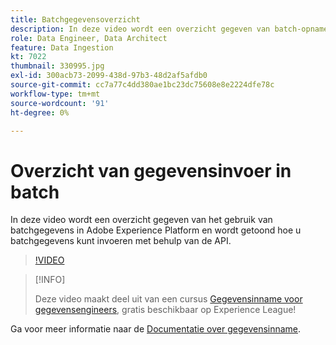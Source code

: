 ```yaml
---
title: Batchgegevensoverzicht
description: In deze video wordt een overzicht gegeven van batch-opname in Adobe Experience Platform en wordt getoond hoe u batchgegevens kunt invoeren met de API.
role: Data Engineer, Data Architect
feature: Data Ingestion
kt: 7022
thumbnail: 330995.jpg
exl-id: 300acb73-2099-438d-97b3-48d2af5afdb0
source-git-commit: cc7a77c4dd380ae1bc23dc75608e8e2224dfe78c
workflow-type: tm+mt
source-wordcount: '91'
ht-degree: 0%

---
```


# Overzicht van gegevensinvoer in batch

In deze video wordt een overzicht gegeven van het gebruik van batchgegevens in Adobe Experience Platform en wordt getoond hoe u batchgegevens kunt invoeren met behulp van de API.

>[!VIDEO](https://video.tv.adobe.com/v/330995?quality=12&learn=on)

>[!INFO]
>
> Deze video maakt deel uit van een cursus [Gegevensinname voor gegevensengineers](https://experienceleague.adobe.com/?recommended=ExperiencePlatform-D-1-2020.1.dataingestion), gratis beschikbaar op Experience League!

Ga voor meer informatie naar de [Documentatie over gegevensinname](https://experienceleague.adobe.com/docs/experience-platform/ingestion/home.html).